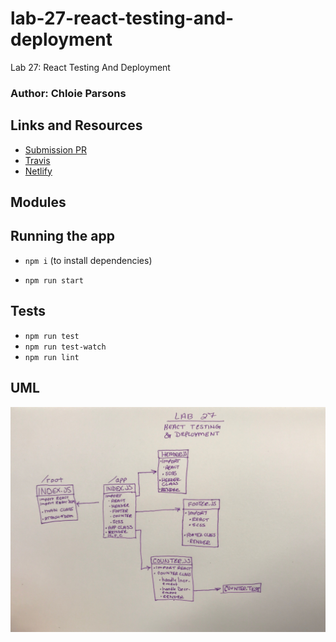 # lab-27-react-testing-and-deployment
Lab 27: React Testing And Deployment

### Author: Chloie Parsons 

## Links and Resources
* [Submission PR](https://github.com/chloieparsons-401-advanced-javascript/lab-27-react-testing-and-deployment/pull/1)
* [Travis](https://www.travis-ci.com/chloieparsons-401-advanced-javascript/-react-testing-and-deployment)
* [Netlify](https://vigilant-perlman-a64d05.netlify.com/)


## Modules

## Running the app
* ```npm i``` (to install dependencies)

* ```npm run start``` 

## Tests
* ```npm run test```
* ```npm run test-watch```
* ```npm run lint```

## UML
![React Testing & Deployment](assets/react-testing-deployment.JPG)